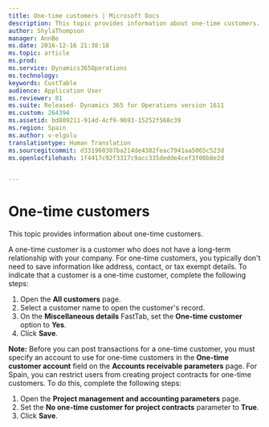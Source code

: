 ```yaml
---
title: One-time customers | Microsoft Docs
description: This topic provides information about one-time customers.
author: ShylaThompson
manager: AnnBe
ms.date: 2016-12-16 21:38:18
ms.topic: article
ms.prod: 
ms.service: Dynamics365Operations
ms.technology: 
keywords: CustTable
audience: Application User
ms.reviewer: 81
ms.suite: Released- Dynamics 365 for Operations version 1611
ms.custom: 264394
ms.assetid: bd809211-914d-4cf9-9693-15252f568c39
ms.region: Spain
ms.author: v-elgolu
translationtype: Human Translation
ms.sourcegitcommit: d331960307ba214de4382feac7941aa5065c523d
ms.openlocfilehash: 1f4417c92f3317c9acc335dedde4cef3f00b8e2d


---
```


# <a name="one-time-customers"></a>One-time customers

This topic provides information about one-time customers.  

A one-time customer is a customer who does not have a long-term relationship with your company. For one-time customers, you typically don't need to save information like address, contact, or tax exempt details. To indicate that a customer is a one-time customer, complete the following steps:

1.  Open the **All customers** page.
2.  Select a customer name to open the customer's record.
3.  On the **Miscellaneous details** FastTab, set the **One-time customer** option to **Yes**.
4.  Click **Save**.

**Note:** Before you can post transactions for a one-time customer, you must specify an account to use for one-time customers in the **One-time customer account** field on the **Accounts receivable parameters** page. For Spain, you can restrict users from creating project contracts for one-time customers. To do this, complete the following steps:

1.  Open the **Project management and accounting parameters** page.
2.  Set the **No one-time customer for project contracts** parameter to **True**.
3.  Click **Save**.





<!--HONumber=Feb17_HO3-->



